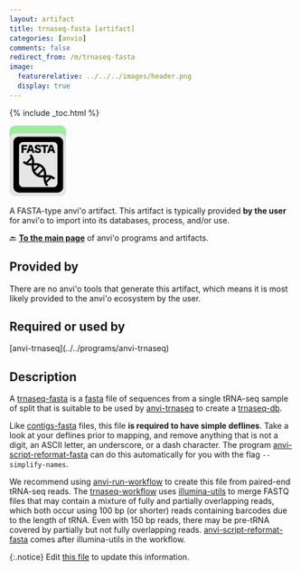 ```yaml
---
layout: artifact
title: trnaseq-fasta [artifact]
categories: [anvio]
comments: false
redirect_from: /m/trnaseq-fasta
image:
  featurerelative: ../../../images/header.png
  display: true
---
```



{% include _toc.html %}


<img src="../../images/icons/FASTA.png" alt="FASTA" style="width:100px; border:none" />

A FASTA-type anvi'o artifact. This artifact is typically provided **by the user** for anvi'o to import into its databases, process, and/or use.

🔙 **[To the main page](../../)** of anvi'o programs and artifacts.

## Provided by


There are no anvi'o tools that generate this artifact, which means it is most likely provided to the anvi'o ecosystem by the user.


## Required or used by


<p style="text-align: left" markdown="1"><span class="artifact-r">[anvi-trnaseq](../../programs/anvi-trnaseq)</span></p>


## Description

A <span class="artifact-n">[trnaseq-fasta](/software/anvio/help/main/artifacts/trnaseq-fasta)</span> is a <span class="artifact-n">[fasta](/software/anvio/help/main/artifacts/fasta)</span> file of sequences from a single tRNA-seq sample of split that is suitable to be used by <span class="artifact-p">[anvi-trnaseq](/software/anvio/help/main/programs/anvi-trnaseq)</span> to create a <span class="artifact-n">[trnaseq-db](/software/anvio/help/main/artifacts/trnaseq-db)</span>.

Like <span class="artifact-n">[contigs-fasta](/software/anvio/help/main/artifacts/contigs-fasta)</span> files, this file **is required to have simple deflines**. Take a look at your deflines prior to mapping, and remove anything that is not a digit, an ASCII letter, an underscore, or a dash character. The program <span class="artifact-p">[anvi-script-reformat-fasta](/software/anvio/help/main/programs/anvi-script-reformat-fasta)</span> can do this automatically for you with the flag `--simplify-names`.

We recommend using <span class="artifact-p">[anvi-run-workflow](/software/anvio/help/main/programs/anvi-run-workflow)</span> to create this file from paired-end tRNA-seq reads. The <span class="artifact-n">[trnaseq-workflow](/software/anvio/help/main/artifacts/trnaseq-workflow)</span> uses [illumina-utils](https://github.com/merenlab/illumina-utils) to merge FASTQ files that may contain a mixture of fully and partially overlapping reads, which both occur using 100 bp (or shorter) reads containing barcodes due to the length of tRNA. Even with 150 bp reads, there may be pre-tRNA covered by partially but not fully overlapping reads. <span class="artifact-p">[anvi-script-reformat-fasta](/software/anvio/help/main/programs/anvi-script-reformat-fasta)</span> comes after illumina-utils in the workflow.


{:.notice}
Edit [this file](https://github.com/merenlab/anvio/tree/master/anvio/docs/artifacts/trnaseq-fasta.md) to update this information.

